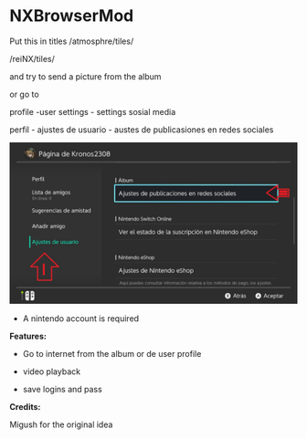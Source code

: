 # NXBrowserMod

Put this in titles
/atmosphre/tiles/

/reiNX/tiles/

and try to send a picture from the album

or go to

profile -user settings - settings sosial media

perfil - ajustes de usuario - austes de publicasiones en redes sociales

![alt text](enter.jpg)

* A nintendo account is required

**Features:**

 * Go to internet from the album or de user profile

 * video playback
 
 * save logins and pass
 
**Credits:**

Migush for the original idea

